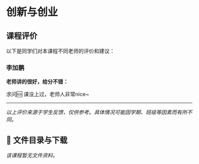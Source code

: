 # 创新与创业

## 课程评价

以下是同学们对本课程不同老师的评价和建议：

### 李加鹏

**老师讲的很好，给分不错：**

求问🆘 课没上过，老师人非常nice~

---

*以上评价来源于学生反馈，仅供参考。具体情况可能因学期、班级等因素而有所不同。*
## 📄 文件目录与下载

_该课程暂无文件资料。_
